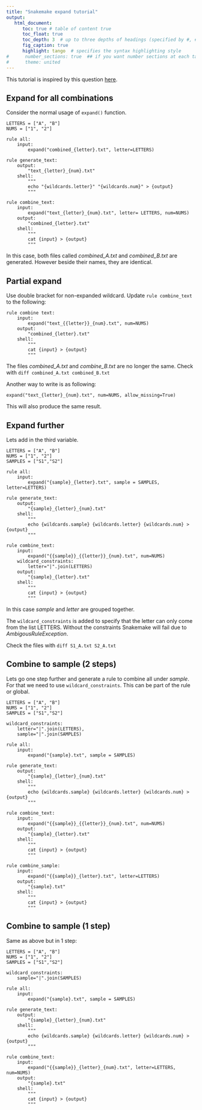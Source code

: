 ```yaml
---
title: "Snakemake expand tutorial"
output:
   html_document:
      toc: true # table of content true
      toc_float: true
      toc_depth: 3  # up to three depths of headings (specified by #, ## and ###)
      fig_caption: true
      highlight: tango  # specifies the syntax highlighting style
#      number_sections: true  ## if you want number sections at each table header
#      theme: united 
---
```


This tutorial is inspired by this question [here](https://stackoverflow.com/questions/40398091/how-to-do-a-partial-expand-in-snakemake).

## Expand for all combinations

Consider the normal usage of `expand()` function.

```
LETTERS = ["A", "B"]
NUMS = ["1", "2"]

rule all:
    input:
        expand("combined_{letter}.txt", letter=LETTERS)

rule generate_text:
    output:
        "text_{letter}_{num}.txt"
    shell:
        """
        echo "{wildcards.letter}" "{wildcards.num}" > {output}
        """

rule combine_text:
    input:
        expand("text_{letter}_{num}.txt", letter= LETTERS, num=NUMS)
    output:
        "combined_{letter}.txt"
    shell:
        """
        cat {input} > {output}
        """
```

In this case, both files called *combined_A.txt* and *combined_B.txt* are generated.
However beside their names, they are identical.

## Partial expand

Use double bracket for non-expanded wildcard.
Update `rule combine_text` to the following:

```
rule combine text:
    input:
        expand("text_{{letter}}_{num}.txt", num=NUMS)
    output:
        "combined_{letter}.txt"
    shell:
        """
        cat {input} > {output}
        """
```

The files *combined_A.txt* and *combine_B.txt* are no longer the same.
Check with `diff combined_A.txt combined_B.txt`

Another way to write is as following: 
```
expand("text_{letter}_{num}.txt", num=NUMS, allow_missing=True)
```
This will also produce the same result.

## Expand further 

Lets add in the third variable.

```
LETTERS = ["A", "B"]
NUMS = ["1", "2"]
SAMPLES = ["S1","S2"]

rule all:
    input:
        expand("{sample}_{letter}.txt", sample = SAMPLES, letter=LETTERS)

rule generate_text:
    output:
        "{sample}_{letter}_{num}.txt"
    shell:
        """
        echo {wildcards.sample} {wildcards.letter} {wildcards.num} > {output}
        """

rule combine_text:
    input:
        expand("{{sample}}_{{letter}}_{num}.txt", num=NUMS)
    wildcard_constraints:
        letter="|".join(LETTERS)
    output:
        "{sample}_{letter}.txt"
    shell:
        """
        cat {input} > {output}
        """
```

In this case *sample* and *letter* are grouped together.


The `wildcard_constraints` is added to specify that the letter can only come from the list LETTERS. 
Without the constraints Snakemake will fail due to *AmbigousRuleException*.
 
Check the files with `diff S1_A.txt S2_A.txt`

## Combine to sample (2 steps) 

Lets go one step further and generate a rule to combine all under *sample*.
For that we need to use `wildcard_constraints`.
This can be part of the rule or global.

```
LETTERS = ["A", "B"]
NUMS = ["1", "2"]
SAMPLES = ["S1","S2"]

wildcard_constraints:
    letter="|".join(LETTERS),
    sample="|".join(SAMPLES)

rule all:
    input:
        expand("{sample}.txt", sample = SAMPLES)

rule generate_text:
    output:
        "{sample}_{letter}_{num}.txt"
    shell:
        """
        echo {wildcards.sample} {wildcards.letter} {wildcards.num} > {output}
        """

rule combine_text:
    input:
        expand("{{sample}}_{{letter}}_{num}.txt", num=NUMS)
    output:
        "{sample}_{letter}.txt"
    shell:
        """
        cat {input} > {output}
        """

rule combine_sample:
    input:
        expand("{{sample}}_{letter}.txt", letter=LETTERS)
    output:
        "{sample}.txt"
    shell:
        """
        cat {input} > {output}
        """
```

## Combine to sample (1 step)

Same as above but in 1 step:

```
LETTERS = ["A", "B"]
NUMS = ["1", "2"]
SAMPLES = ["S1","S2"]

wildcard_constraints:
    sample="|".join(SAMPLES)

rule all:
    input:
        expand("{sample}.txt", sample = SAMPLES)

rule generate_text:
    output:
        "{sample}_{letter}_{num}.txt"
    shell:
        """
        echo {wildcards.sample} {wildcards.letter} {wildcards.num} > {output}
        """

rule combine_text:
    input:
        expand("{{sample}}_{letter}_{num}.txt", letter=LETTERS, num=NUMS)
    output:
        "{sample}.txt"
    shell:
        """
        cat {input} > {output}
        """
```
